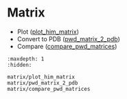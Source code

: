 # Matrix

- Plot ([plot_him_matrix](matrix/plot_him_matrix.md))
- Convert to PDB ([pwd_matrix_2_pdb](matrix/pwd_matrix_2_pdb.md))
- Compare ([compare_pwd_matrices](matrix/compare_pwd_matrices.md))

```{toctree}
:maxdepth: 1
:hidden:

matrix/plot_him_matrix
matrix/pwd_matrix_2_pdb
matrix/compare_pwd_matrices
```
